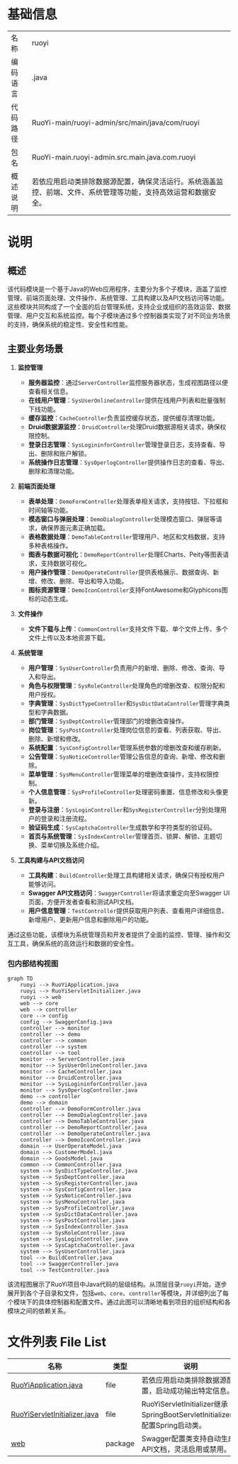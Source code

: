 # 基础信息

|      |      |
|------|------|
| 名称 | ruoyi |
| 编码语言 | .java |
| 代码路径 | RuoYi-main/ruoyi-admin/src/main/java/com/ruoyi |
| 包名 | RuoYi-main.ruoyi-admin.src.main.java.com.ruoyi |
| 概述说明 | 若依应用启动类排除数据源配置，确保灵活运行。系统涵盖监控、前端、文件、系统管理等功能，支持高效运营和数据安全。 |

# 说明

## 概述

该代码模块是一个基于Java的Web应用程序，主要分为多个子模块，涵盖了监控管理、前端页面处理、文件操作、系统管理、工具构建以及API文档访问等功能。这些模块共同构成了一个全面的后台管理系统，支持企业或组织的高效运营、数据管理、用户交互和系统监控。每个子模块通过多个控制器类实现了对不同业务场景的支持，确保系统的稳定性、安全性和性能。

## 主要业务场景

1. **监控管理**
   - **服务器监控**：通过`ServerController`监控服务器状态，生成视图路径以便查看相关信息。
   - **在线用户管理**：`SysUserOnlineController`提供在线用户列表和批量强制下线功能。
   - **缓存监控**：`CacheController`负责监控缓存状态，提供缓存清理功能。
   - **Druid数据源监控**：`DruidController`处理Druid数据源相关请求，确保权限控制。
   - **登录日志管理**：`SysLogininforController`管理登录日志，支持查看、导出、删除和账户解锁。
   - **系统操作日志管理**：`SysOperlogController`提供操作日志的查看、导出、删除和清理功能。

2. **前端页面处理**
   - **表单处理**：`DemoFormController`处理表单相关请求，支持按钮、下拉框和时间轴等功能。
   - **模态窗口与弹层处理**：`DemoDialogController`处理模态窗口、弹层等请求，确保界面元素正确加载。
   - **表格数据处理**：`DemoTableController`管理用户、地区和文档数据，支持多种表格操作。
   - **图表与数据可视化**：`DemoReportController`处理ECharts、Peity等图表请求，支持数据可视化。
   - **用户操作管理**：`DemoOperateController`提供表格展示、数据查询、新增、修改、删除、导出和导入功能。
   - **图标资源管理**：`DemoIconController`支持FontAwesome和Glyphicons图标的动态生成。

3. **文件操作**
   - **文件下载与上传**：`CommonController`支持文件下载、单个文件上传、多个文件上传以及本地资源下载。

4. **系统管理**
   - **用户管理**：`SysUserController`负责用户的新增、删除、修改、查询、导入和导出。
   - **角色与权限管理**：`SysRoleController`处理角色的增删改查、权限分配和用户授权。
   - **字典管理**：`SysDictTypeController`和`SysDictDataController`管理字典类型和字典数据。
   - **部门管理**：`SysDeptController`管理部门的增删改查操作。
   - **岗位管理**：`SysPostController`处理岗位信息的查看、列表获取、导出、删除、新增和修改。
   - **系统配置**：`SysConfigController`管理系统参数的增删改查和缓存刷新。
   - **公告管理**：`SysNoticeController`管理公告信息的查询、新增、修改和删除。
   - **菜单管理**：`SysMenuController`管理菜单的增删改查操作，支持权限控制。
   - **个人信息管理**：`SysProfileController`处理密码重置、信息修改和头像更新。
   - **登录与注册**：`SysLoginController`和`SysRegisterController`分别处理用户的登录和注册流程。
   - **验证码生成**：`SysCaptchaController`生成数学和字符类型的验证码。
   - **首页与系统管理**：`SysIndexController`管理首页、锁屏、解锁、主题切换、菜单切换及系统介绍。

5. **工具构建与API文档访问**
   - **工具构建**：`BuildController`处理工具构建相关请求，确保只有授权用户能够访问。
   - **Swagger API文档访问**：`SwaggerController`将请求重定向至Swagger UI页面，方便开发者查看和测试API文档。
   - **用户信息管理**：`TestController`提供获取用户列表、查看用户详细信息、新增用户、更新用户信息和删除用户的功能。

通过这些功能，该模块为系统管理员和开发者提供了全面的监控、管理、操作和交互工具，确保系统的高效运行和数据的安全性。


### 包内部结构视图

```mermaid
graph TD
    ruoyi --> RuoYiApplication.java
    ruoyi --> RuoYiServletInitializer.java
    ruoyi --> web
    web --> core
    web --> controller
    core --> config
    config --> SwaggerConfig.java
    controller --> monitor
    controller --> demo
    controller --> common
    controller --> system
    controller --> tool
    monitor --> ServerController.java
    monitor --> SysUserOnlineController.java
    monitor --> CacheController.java
    monitor --> DruidController.java
    monitor --> SysLogininforController.java
    monitor --> SysOperlogController.java
    demo --> controller
    demo --> domain
    controller --> DemoFormController.java
    controller --> DemoDialogController.java
    controller --> DemoTableController.java
    controller --> DemoReportController.java
    controller --> DemoOperateController.java
    controller --> DemoIconController.java
    domain --> UserOperateModel.java
    domain --> CustomerModel.java
    domain --> GoodsModel.java
    common --> CommonController.java
    system --> SysDictTypeController.java
    system --> SysDeptController.java
    system --> SysRegisterController.java
    system --> SysConfigController.java
    system --> SysNoticeController.java
    system --> SysMenuController.java
    system --> SysProfileController.java
    system --> SysDictDataController.java
    system --> SysPostController.java
    system --> SysIndexController.java
    system --> SysRoleController.java
    system --> SysLoginController.java
    system --> SysCaptchaController.java
    system --> SysUserController.java
    tool --> BuildController.java
    tool --> SwaggerController.java
    tool --> TestController.java
```

该流程图展示了RuoYi项目中Java代码的层级结构。从顶层目录`ruoyi`开始，逐步展开到各个子目录和文件，包括`web`、`core`、`controller`等模块，并详细列出了每个模块下的具体控制器和配置文件。通过此图可以清晰地看到项目的组织结构和各模块之间的依赖关系。

# 文件列表 File List

| 名称   | 类型  | 说明 |
|-------|------|-------------|
| [RuoYiApplication.java](RuoYiApplication.md) | file | 若依应用启动类排除数据源配置，启动成功输出特定信息。 |
| [RuoYiServletInitializer.java](RuoYiServletInitializer.md) | file | RuoYiServletInitializer继承SpringBootServletInitializer，配置Spring启动类。 |
| [web](web/_module.md) | package | Swagger配置类支持自动生成API文档，灵活启用或禁用。 |


